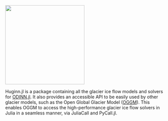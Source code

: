 <img src="https://github.com/JordiBolibar/Huginn.jl/blob/main/data/Huginn_logo-20.png" width="250">

Huginn.jl is a package containing all the glacier ice flow models and solvers for [ODINN.jl](https://github.com/ODINN-SciML/ODINN.jl). It also provides an accessible API to be easily used by other glacier models, such as the Open Global Glacier Model ([OGGM](https://github.com/OGGM/oggm)). This enables OGGM to access the high-performance glacier ice flow solvers in Julia in a seamless manner, via JuliaCall and PyCall.jl.  
